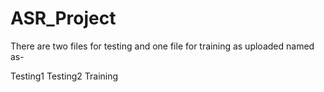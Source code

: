 # ASR_Project

There are two files for testing and one file for training as uploaded named as-

Testing1
Testing2
Training
